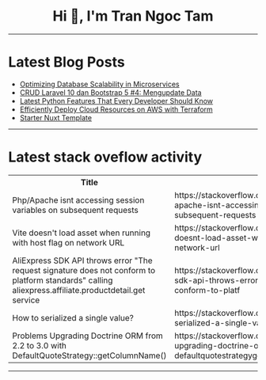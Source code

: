 <h1 align="center">Hi 👋, I'm Tran Ngoc Tam</h1>

---

# Latest Blog Posts 
<!-- BLOG-POST-LIST:START -->
- [Optimizing Database Scalability in Microservices](https://dev.to/karandaid/optimizing-database-scalability-in-microservices-ca8)
- [CRUD Laravel 10 dan Bootstrap 5 #4: Mengupdate Data](https://dev.to/risekucom/crud-laravel-10-dan-bootstrap-5-4-mengupdate-data-3ahh)
- [Latest Python Features That Every Developer Should Know](https://dev.to/cachemerrill/latest-python-features-that-every-developer-should-know-m8g)
- [Efficiently Deploy Cloud Resources on AWS with Terraform](https://dev.to/audu97/efficiently-deploy-cloud-resources-on-aws-with-terraform-2cbc)
- [Starter Nuxt Template](https://dev.to/jgngo/starter-nuxt-template-4cb1)
<!-- BLOG-POST-LIST:END -->

---

# Latest stack oveflow activity
<table>
  <tr><th>Title</th><th>Link</th></tr>
  <!-- STACKOVERFLOW:START --><tr><td>Php/Apache isnt accessing session variables on subsequent requests</td><td>https://stackoverflow.com/questions/78422181/php-apache-isnt-accessing-session-variables-on-subsequent-requests</td></tr><tr><td>Vite doesn&#39;t load asset when running with host flag on network URL</td><td>https://stackoverflow.com/questions/78422171/vite-doesnt-load-asset-when-running-with-host-flag-on-network-url</td></tr><tr><td>AliExpress SDK API throws error &quot;The request signature does not conform to platform standards&quot; calling aliexpress.affiliate.productdetail.get service</td><td>https://stackoverflow.com/questions/78422138/aliexpress-sdk-api-throws-error-the-request-signature-does-not-conform-to-platf</td></tr><tr><td>How to serialized a single value?</td><td>https://stackoverflow.com/questions/78422110/how-to-serialized-a-single-value</td></tr><tr><td>Problems Upgrading Doctrine ORM from 2.2 to 3.0 with DefaultQuoteStrategy::getColumnName&lpar;&rpar;</td><td>https://stackoverflow.com/questions/78422088/problems-upgrading-doctrine-orm-from-2-2-to-3-0-with-defaultquotestrategygetco</td></tr><!-- STACKOVERFLOW:END -->
</table>

---


